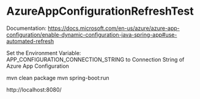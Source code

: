 # AzureAppConfigurationRefreshTest

Documentation: https://docs.microsoft.com/en-us/azure/azure-app-configuration/enable-dynamic-configuration-java-spring-app#use-automated-refresh

Set the Environment Variable: APP_CONFIGURATION_CONNECTION_STRING to Connection String of Azure App Configuration

mvn clean package
mvn spring-boot:run

http://localhost:8080/
